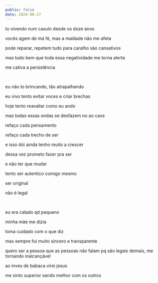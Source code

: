 ```yaml
---
public: false
date: 2024-08-27
---
```


to vivendo num casulo desde os doze anos

vocês agem de má fé, mas a maldade não me afeta

pode reparar, repetem tudo para caralho são cansativos

mas tudo bem que toda essa negatividade me torna alerta

me cativa a persistência

&nbsp;

eu não to brincando, tão atrapalhando

eu vivo tento evitar voces e criar brechas

hoje tento reavaliar como eu ando

mas todas essas ondas se desfazem no ao caos

refaço cada pensamento

refaço cada trecho de ser

e isso dói ainda tenho muito a crescer

dessa vez prometo fazer pra ser

e não ter que mudar

tento ser autentico comigo mesmo

ser original

não é legal

&nbsp;

eu era calado qd pequeno

minha mãe me dizia

toma cuidado com o que diz

mas sempre fui muito sincero e transparente

quero ser a pessoa que as pessoas não falam pq são legais demais, me tornando inalcançável

ao inves de babaca virei jesus

me sinto superior sendo melhor com os outros
